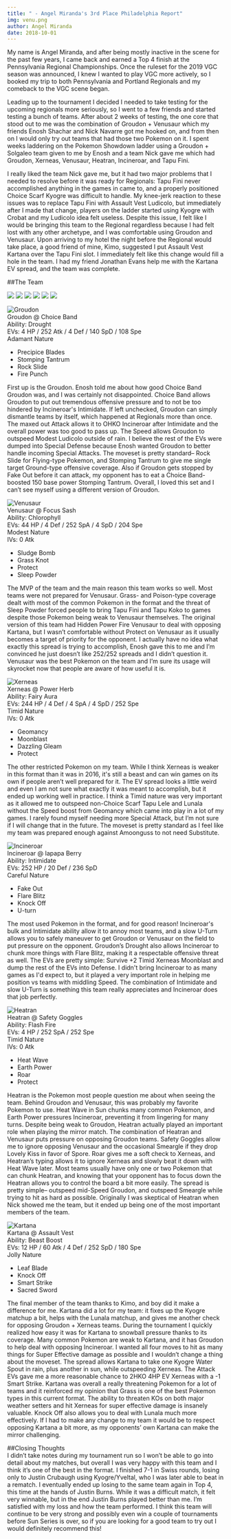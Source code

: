 ```yaml
---
title: " - Angel Miranda's 3rd Place Philadelphia Report"
img: venu.png
author: Angel Miranda
date: 2018-10-01
---
```


My name is Angel Miranda, and after being mostly inactive in the scene for the past few years, I came back and earned a Top 4 finish at the Pennsylvania Regional Championships. Once the ruleset for the 2019 VGC season was announced, I knew I wanted to play VGC more actively, so I booked my trip to both Pennsylvania and Portland Regionals and my comeback to the VGC scene began.

Leading up to the tournament I decided I needed to take testing for the upcoming regionals more seriously, so I went to a few friends and started testing a bunch of teams. After about 2 weeks of testing, the one core that stood out to me was the combination of Groudon + Venusaur which my friends Enosh Shachar and Nick Navarre got me hooked on, and from then on I would only try out teams that had those two Pokemon on it. I spent weeks laddering on the Pokemon Showdown ladder using a Groudon + Solgaleo team given to me by Enosh and a team Nick gave me which had Groudon, Xerneas, Venusaur, Heatran, Incineroar, and Tapu Fini.

I really liked the team Nick gave me, but it had two major problems that I needed to resolve before it was ready for Regionals: Tapu Fini never accomplished anything in the games in came to, and a properly positioned Choice Scarf Kyogre was difficult to handle. My knee-jerk reaction to these issues was to replace Tapu Fini with Assault Vest Ludicolo, but immediately after I made that change, players on the ladder started using Kyogre with Crobat and my Ludicolo idea felt useless. Despite this issue, I felt like I would be bringing this team to the Regional regardless because I had felt lost with any other archetype, and I was comfortable using Groudon and Venusaur. Upon arriving to my hotel the night before the Regional would take place, a good friend of mine, Kimo, suggested I put Assault Vest Kartana over the Tapu Fini slot. I immediately felt like this change would fill a hole in the team. I had my friend Jonathan Evans help me with the Kartana EV spread, and the team was complete.

##The Team

![][Groudon] ![][Venusaur] ![][Xerneas] ![][Incineroar] ![][Heatran] ![][Kartana]  

![Groudon](https://www.serebii.net/sunmoon/pokemon/383.png)  
Groudon @ Choice Band  
Ability: Drought  
EVs: 4 HP / 252 Atk / 4 Def / 140 SpD / 108 Spe  
Adamant Nature  
- Precipice Blades  
- Stomping Tantrum  
- Rock Slide  
- Fire Punch  

First up is the Groudon. Enosh told me about how good Choice Band Groudon was, and I was certainly not disappointed. Choice Band allows Groudon to put out tremendous offensive pressure and to not be too hindered by Incineroar's Intimidate. If left unchecked, Groudon can simply dismantle teams by itself, which happened at Regionals more than once. The maxed out Attack allows it to OHKO Incineroar after Intimidate and the overall power was too good to pass up. The Speed allows Groudon to outspeed Modest Ludicolo outside of rain. I believe the rest of the EVs were dumped into Special Defense because Enosh wanted Groudon to better handle incoming Special Attacks. The moveset is pretty standard– Rock Slide for Flying-type Pokemon, and Stomping Tantrum to give me single target Ground-type offensive coverage. Also if Groudon gets stopped by Fake Out before it can attack, my opponent has to eat a Choice Band-boosted 150 base power Stomping Tantrum. Overall, I loved this set and I can’t see myself using a different version of Groudon.

![Venusaur](https://www.serebii.net/sunmoon/pokemon/003.png)  
Venusaur @ Focus Sash  
Ability: Chlorophyll  
EVs: 44 HP / 4 Def / 252 SpA / 4 SpD / 204 Spe  
Modest Nature  
IVs: 0 Atk  
- Sludge Bomb  
- Grass Knot  
- Protect  
- Sleep Powder  

The MVP of the team and the main reason this team works so well. Most teams were not prepared for Venusaur. Grass- and Poison-type coverage dealt with most of the common Pokemon in the format and the threat of Sleep Powder forced people to bring Tapu Fini and Tapu Koko to games despite those Pokemon being weak to Venusaur themselves. The original version of this team had Hidden Power Fire Venusaur to deal with opposing Kartana, but I wasn’t comfortable without Protect on Venusaur as it usually becomes a target of priority for the opponent. I actually have no idea what exactly this spread is trying to accomplish, Enosh gave this to me and I’m convinced he just doesn’t like 252/252 spreads and I didn’t question it. Venusaur was the best Pokemon on the team and I’m sure its usage will skyrocket now that people are aware of how useful it is.


![Xerneas](https://www.serebii.net/sunmoon/pokemon/716-a.png)  
Xerneas @ Power Herb  
Ability: Fairy Aura  
EVs: 244 HP / 4 Def / 4 SpA / 4 SpD / 252 Spe  
Timid Nature  
IVs: 0 Atk  
- Geomancy  
- Moonblast  
- Dazzling Gleam  
- Protect  

The other restricted Pokemon on my team. While I think Xerneas is weaker in this format than it was in 2016, it's still a beast and can win games on its own if people aren’t well prepared for it. The EV spread looks a little weird and even I am not sure what exactly it was meant to accomplish, but it ended up working well in practice. I think a Timid nature was very important as it allowed me to outspeed non-Choice Scarf Tapu Lele and Lunala without the Speed boost from Geomancy which came into play in a lot of my games. I rarely found myself needing more Special Attack, but I’m not sure if I will change that in the future. The moveset is pretty standard as I feel like my team was prepared enough against Amoonguss to not need Substitute.

![Incineroar](https://www.serebii.net/sunmoon/pokemon/727.png)  
Incineroar @ Iapapa Berry  
Ability: Intimidate  
EVs: 252 HP / 20 Def / 236 SpD  
Careful Nature  
- Fake Out  
- Flare Blitz  
- Knock Off  
- U-turn  

The most used Pokemon in the format, and for good reason! Incineroar's bulk and Intimidate ability allow it to annoy most teams, and a slow U-Turn allows you to safely maneuver to get Groudon or Venusaur on the field to put pressure on the opponent. Groudon’s Drought also allows Incineroar to chunk more things with Flare Blitz, making it a respectable offensive threat as well. The EVs are pretty simple: Survive +2 Timid Xerneas Moonblast and dump the rest of the EVs into Defense. I didn't bring Incineroar to as many games as I'd expect to, but it played a very important role in helping me position vs teams with middling Speed. The combination of Intimidate and slow U-Turn is something this team really appreciates and Incineroar does that job perfectly.

![Heatran](https://www.serebii.net/sunmoon/pokemon/485.png)  
Heatran @ Safety Goggles  
Ability: Flash Fire  
EVs: 4 HP / 252 SpA / 252 Spe  
Timid Nature  
IVs: 0 Atk  
- Heat Wave  
- Earth Power  
- Roar  
- Protect  

Heatran is the Pokemon most people question me about when seeing the team. Behind Groudon and Venusaur, this was probably my favorite Pokemon to use. Heat Wave in Sun chunks many common Pokemon, and Earth Power pressures Incineroar, preventing it from lingering for many turns. Despite being weak to Groudon, Heatran actually played an important role when playing the mirror match. The combination of Heatran and Venusaur puts pressure on opposing Groudon teams. Safety Goggles allow me to ignore opposing Venusaur and the occasional Smeargle if they drop Lovely Kiss in favor of Spore. Roar gives me a soft check to Xerneas, and Heatran’s typing allows it to ignore Xerneas and slowly beat it down with Heat Wave later. Most teams usually have only one or two Pokemon that can chunk Heatran, and knowing that your opponent has to focus down the Heatran allows you to control the board a bit more easily. The spread is pretty simple– outspeed mid-Speed Groudon, and outspeed Smeargle while trying to hit as hard as possible. Originally I was skeptical of Heatran when Nick showed me the team, but it ended up being one of the most important members of the team.

![Kartana](https://www.serebii.net/sunmoon/pokemon/798.png)  
Kartana @ Assault Vest  
Ability: Beast Boost  
EVs: 12 HP / 60 Atk / 4 Def / 252 SpD / 180 Spe  
Jolly Nature  
- Leaf Blade  
- Knock Off  
- Smart Strike  
- Sacred Sword  

The final member of the team thanks to Kimo, and boy did it make a difference for me. Kartana did a lot for my team: it fixes up the Kyogre matchup a bit, helps with the Lunala matchup, and gives me another check for opposing Groudon + Xerneas teams. During the tournament I quickly realized how easy it was for Kartana to snowball pressure thanks to its coverage. Many common Pokemon are weak to Kartana, and it has Groudon to help deal with opposing Incineroar. I wanted all four moves to hit as many things for Super Effective damage as possible and I wouldn’t change a thing about the moveset. The spread allows Kartana to take one Kyogre Water Spout in rain, plus another in sun, while outspeeding Xerneas. The Attack EVs gave me a more reasonable chance to 2HKO 4HP EV Xerneas with a -1 Smart Strike. Kartana was overall a really threatening Pokemon for a lot of teams and it reinforced my opinion that Grass is one of the best Pokemon types in this current format. The ability to threaten KOs on both major weather setters and hit Xerneas for super effective damage is insanely valuable. Knock Off also allows you to deal with Lunala much more effectively. If I had to make any change to my team it would be to respect opposing Kartana a bit more, as my opponents’ own Kartana can make the mirror challenging.

##Closing Thoughts  
I didn’t take notes during my tournament run so I won’t be able to go into detail about my matches, but overall I was very happy with this team and I think it’s one of the best in the format.  I finished 7-1 in Swiss rounds, losing only to Justin Crubaugh using Kyogre/Yveltal, who I was later able to beat in a rematch. I eventually ended up losing to the same team again in Top 4, this time at the hands of Justin Burns. While it was a difficult match, it felt very winnable, but in the end Justin Burns played better than me. I’m satisfied with my loss and how the team performed. I think this team will continue to be very strong and possibly even win a couple of tournaments before Sun Series is over, so if you are looking for a good team to try out I would definitely recommend this!

[Xerneas]:https://www.serebii.net/pokedex-sm/icon/716.png
[Ho-Oh]:https://www.serebii.net/pokedex-sm/icon/250.png
[Incineroar]:https://www.serebii.net/pokedex-sm/icon/727.png
[Tapu Koko]:https://www.serebii.net/pokedex-sm/icon/785.png
[Ludicolo]:https://www.serebii.net/pokedex-sm/icon/272.png
[Smeargle]:https://www.serebii.net/pokedex-sm/icon/235.png
[Lunala]:https://www.serebii.net/pokedex-sm/icon/792.png
[Scrafty]:https://www.serebii.net/pokedex-sm/icon/560.png
[Volcarona]:https://www.serebii.net/pokedex-sm/icon/637.png
[Stakataka]:https://www.serebii.net/pokedex-sm/icon/805.png
[Kyogre]:https://www.serebii.net/pokedex-sm/icon/382.png
[Tsareena]:https://www.serebii.net/pokedex-sm/icon/763.png
[Tapu Fini]:https://www.serebii.net/pokedex-sm/icon/788.png
[Yveltal]:https://www.serebii.net/pokedex-sm/icon/717.png
[Groudon]:https://www.serebii.net/pokedex-sm/icon/383.png
[Venusaur]:https://www.serebii.net/pokedex-sm/icon/003.png
[Kartana]:https://www.serebii.net/pokedex-sm/icon/798.png
[Bronzong]:https://www.serebii.net/pokedex-sm/icon/437.png
[NDM]:https://www.serebii.net/pokedex-sm/icon/800-dm.png
[Amoonguss]:https://www.serebii.net/pokedex-sm/icon/591.png
[Zapdos]:https://www.serebii.net/pokedex-sm/icon/145.png
[Solgaleo]:https://www.serebii.net/pokedex-sm/icon/791.png
[Araquanid]:https://www.serebii.net/pokedex-sm/icon/752.png
[Tapu Lele]:https://www.serebii.net/pokedex-sm/icon/786.png
[Toxicroak]:https://www.serebii.net/pokedex-sm/icon/454.png
[Lunala]:https://www.serebii.net/pokedex-sm/icon/792.png
[Tapu Lele]:https://www.serebii.net/pokedex-sm/icon/786.png
[Ferrothorn]:https://www.serebii.net/pokedex-sm/icon/598.png
[Hawlucha]:https://www.serebii.net/pokedex-sm/icon/701.png
[Gengar]:https://www.serebii.net/pokedex-sm/icon/094.png
[Crobat]:https://www.serebii.net/pokedex-sm/icon/169.png
[Sableye]:https://www.serebii.net/pokedex-sm/icon/302.png
[Raichu]:https://www.serebii.net/pokedex-sm/icon/026.png
[Bisharp]:https://www.serebii.net/pokedex-sm/icon/625.png
[Zygarde]:https://www.serebii.net/pokedex-sm/icon/718.png
[Klefki]:https://www.serebii.net/pokedex-sm/icon/707.png
[Heatran]:https://www.serebii.net/pokedex-sm/icon/485.png